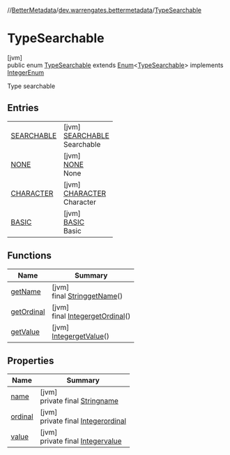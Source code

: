 //[BetterMetadata](../../../index.md)/[dev.warrengates.bettermetadata](../index.md)/[TypeSearchable](index.md)

# TypeSearchable

[jvm]\
public enum [TypeSearchable](index.md) extends [Enum](https://docs.oracle.com/javase/8/docs/api/java/lang/Enum.html)&lt;[TypeSearchable](index.md)&gt; implements [IntegerEnum](../-integer-enum/index.md)

Type searchable

## Entries

| | |
|---|---|
| [SEARCHABLE](-s-e-a-r-c-h-a-b-l-e/index.md) | [jvm]<br>[SEARCHABLE](-s-e-a-r-c-h-a-b-l-e/index.md)<br>Searchable |
| [NONE](-n-o-n-e/index.md) | [jvm]<br>[NONE](-n-o-n-e/index.md)<br>None |
| [CHARACTER](-c-h-a-r-a-c-t-e-r/index.md) | [jvm]<br>[CHARACTER](-c-h-a-r-a-c-t-e-r/index.md)<br>Character |
| [BASIC](-b-a-s-i-c/index.md) | [jvm]<br>[BASIC](-b-a-s-i-c/index.md)<br>Basic |

## Functions

| Name | Summary |
|---|---|
| [getName](get-name.md) | [jvm]<br>final [String](https://docs.oracle.com/javase/8/docs/api/java/lang/String.html)[getName](get-name.md)() |
| [getOrdinal](get-ordinal.md) | [jvm]<br>final [Integer](https://docs.oracle.com/javase/8/docs/api/java/lang/Integer.html)[getOrdinal](get-ordinal.md)() |
| [getValue](get-value.md) | [jvm]<br>[Integer](https://docs.oracle.com/javase/8/docs/api/java/lang/Integer.html)[getValue](get-value.md)() |

## Properties

| Name | Summary |
|---|---|
| [name](../-version-column-type/-i-s_-p-s-e-u-d-o_-c-o-l-u-m-n/index.md#-372974862%2FProperties%2F-1216412040) | [jvm]<br>private final [String](https://docs.oracle.com/javase/8/docs/api/java/lang/String.html)[name](../-version-column-type/-i-s_-p-s-e-u-d-o_-c-o-l-u-m-n/index.md#-372974862%2FProperties%2F-1216412040) |
| [ordinal](../-version-column-type/-i-s_-p-s-e-u-d-o_-c-o-l-u-m-n/index.md#-739389684%2FProperties%2F-1216412040) | [jvm]<br>private final [Integer](https://docs.oracle.com/javase/8/docs/api/java/lang/Integer.html)[ordinal](../-version-column-type/-i-s_-p-s-e-u-d-o_-c-o-l-u-m-n/index.md#-739389684%2FProperties%2F-1216412040) |
| [value](-b-a-s-i-c/index.md#2073814465%2FProperties%2F-1216412040) | [jvm]<br>private final [Integer](https://docs.oracle.com/javase/8/docs/api/java/lang/Integer.html)[value](-b-a-s-i-c/index.md#2073814465%2FProperties%2F-1216412040) |
